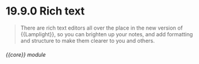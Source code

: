 # 19.9.0    Rich text

> There are rich text editors all over the place in the new version of {{Lamplight}}, so you can brighten up your notes, and add formatting and structure to make them clearer to you and others. 

 

###### {{core}} module

